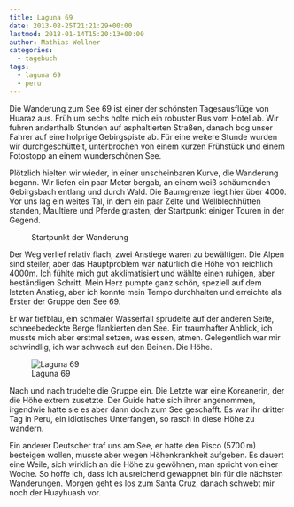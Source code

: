 ```yaml
---
title: Laguna 69
date: 2013-08-25T21:21:29+00:00
lastmod: 2018-01-14T15:20:13+00:00
author: Mathias Wellner
categories:
  - tagebuch
tags:
  - laguna 69
  - peru
---
```

Die Wanderung zum See 69 ist einer der schönsten Tagesausflüge von Huaraz aus. Früh um sechs holte mich ein robuster Bus vom Hotel ab. Wir fuhren anderthalb Stunden auf asphaltierten Straßen, danach bog unser Fahrer auf eine holprige Gebirgspiste ab. Für eine weitere Stunde wurden wir durchgeschüttelt, unterbrochen von einem kurzen Frühstück und einem Fotostopp an einem wunderschönen See. 

Plötzlich hielten wir wieder, in einer unscheinbaren Kurve, die Wanderung begann. Wir liefen ein paar Meter bergab, an einem weiß schäumenden Gebirgsbach entlang und durch Wald. Die Baumgrenze liegt hier über 4000. Vor uns lag ein weites Tal, in dem ein paar Zelte und Wellblechhütten standen, Maultiere und Pferde grasten, der Startpunkt einiger Touren in der Gegend. 

<figure style="max-width: 40rem;">
  <img sizes="100vw" srcset="https://farm5.staticflickr.com/4601/38812264394_c6f68976e2_n.jpg 320w, https://farm5.staticflickr.com/4601/38812264394_c6f68976e2_z.jpg 640w, https://farm5.staticflickr.com/4601/38812264394_c6f68976e2_c.jpg 800w, https://farm5.staticflickr.com/4601/38812264394_bf5ee8914c_h.jpg 1600w, https://farm5.staticflickr.com/4601/38812264394_f4c67148a5_k.jpg 2048w" src="https://farm5.staticflickr.com/4601/38812264394_c6f68976e2_b.jpg" alt="">
  <figcaption>Startpunkt der Wanderung</figcaption>
</figure>

Der Weg verlief relativ flach, zwei Anstiege waren zu bewältigen. Die Alpen sind steiler, aber das Hauptproblem war natürlich die Höhe von reichlich 4000m. Ich fühlte mich gut akklimatisiert und wählte einen ruhigen, aber beständigen Schritt. Mein Herz pumpte ganz schön, speziell auf dem letzten Anstieg, aber ich konnte mein Tempo durchhalten und erreichte als Erster der Gruppe den See 69.

Er war tiefblau, ein schmaler Wasserfall sprudelte auf der anderen Seite, schneebedeckte Berge flankierten den See. Ein traumhafter Anblick, ich musste mich aber erstmal setzen, was essen, atmen. Gelegentlich war mir schwindlig, ich war schwach auf den Beinen. Die Höhe. 

<figure style="max-width: 40rem;">
  <img sizes="100vw" srcset="https://farm5.staticflickr.com/4738/24653251257_c30b8e8043_n.jpg 320w, https://farm5.staticflickr.com/4738/24653251257_c30b8e8043_z.jpg 640w, https://farm5.staticflickr.com/4738/24653251257_c30b8e8043_c.jpg 800w, https://farm5.staticflickr.com/4738/24653251257_4df0c458c3_h.jpg 1600w, https://farm5.staticflickr.com/4738/24653251257_79b5cc52cb_k.jpg 2048w" src="https://farm5.staticflickr.com/4738/24653251257_c30b8e8043_b.jpg" alt="Laguna 69">
  <figcaption>Laguna 69</figcaption>
</figure>

Nach und nach trudelte die Gruppe ein. Die Letzte war eine Koreanerin, der die Höhe extrem zusetzte. Der Guide hatte sich ihrer angenommen, irgendwie hatte sie es aber dann doch zum See geschafft. Es war ihr dritter Tag in Peru, ein idiotisches Unterfangen, so rasch in diese Höhe zu wandern.

Ein anderer Deutscher traf uns am See, er hatte den Pisco (5700&thinsp;m) besteigen wollen, musste aber wegen Höhenkrankheit aufgeben. Es dauert eine Weile, sich wirklich an die Höhe zu gewöhnen, man spricht von einer Woche. So hoffe ich, dass ich ausreichend gewappnet bin für die nächsten Wanderungen. Morgen geht es los zum Santa Cruz, danach schwebt mir noch der Huayhuash vor.